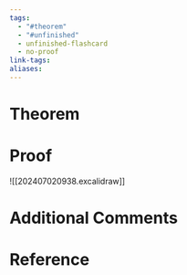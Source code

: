 ```yaml
---
tags:
  - "#theorem"
  - "#unfinished"
  - unfinished-flashcard
  - no-proof
link-tags: 
aliases:
---
```

# Theorem


# Proof
![[202407020938.excalidraw]]

# Additional Comments


# Reference






